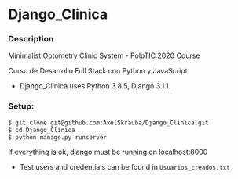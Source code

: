 # Django_Clinica #

### Description ###
Minimalist Optometry Clinic System - PoloTIC 2020 Course

Curso de Desarrollo Full Stack con Python y JavaScript

* Django_Clinica uses Python 3.8.5, Django 3.1.1. 

### Setup: ### 
```bash
$ git clone git@github.com:AxelSkrauba/Django_Clinica.git
$ cd Django_Clinica
$ python manage.py runserver
```
If everything is ok, django must be running on localhost:8000

* Test users and credentials can be found in ```Usuarios_creados.txt```
